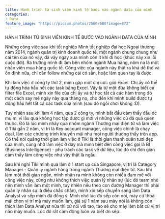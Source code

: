 ```yaml
---
title: Hành trình từ sinh viên kinh tế bước vào ngành data của mình
categories:
- Data
feature_image: "https://picsum.photos/2560/600?image=872"
---
```


HÀNH TRÌNH TỪ SINH VIÊN KINH TẾ BƯỚC VÀO NGÀNH DATA CỦA MÌNH

Những công việc sau khi tốt nghiệp
Mình tốt nghiệp đại học Ngoại thương năm 2014, ngành quản trị kinh doanh quốc tế, một ngành chung chung như cái tên của nó vậy, đã vậy ngày xưa mình còn ít khi đi học (khúc này xin lỗi cuộc đời). Ra trường mình đi làm bên nhóm ngành Mua hàng, nôm na là một nhân viên mua hàng quốc tế. Công việc của ngành này thật ra khá dễ thở và ổn định nữa, chỉ cần follow những cái có sẵn, hoặc làm quen tay là được. 

Khi làm việc ở công ty thứ 2, mình gặp một chị cực giỏi Excel. Chị ấy có thể tự động hóa hầu hết các task bằng Excel. Vậy là từ một đứa không biết cả filter file Excel, mình xin file của chị ấy và tự học tất cả các hàm trong đó một cách say mê ngày này qua tháng nọ, cho đến khi mình build được tự động hầu hết tất cả các task của mình (sau đó ngồi chơi không :D).
 
Tuy nhiên sau khi làm 4 năm, qua 2 công ty, mình bắt đầu cảm thấy đầu óc mụ mị vì lâu quá không học tập được gì mới vì những việc cũ đã quá quen thuộc. Đó là lúc mình nhảy qua nhóm ngành Thương mại điện tử và làm việc ở Tiki gần 2 năm, vị trí là Key account manager, công việc chính là chạy deal, làm các chương trình khuyến mãi như mọi người thường thấy trên app. Có thể nói quãng thời gian làm việc ở Tiki là thời gian thanh xuân tươi đẹp của mình, cũng nhờ làm việc ở đây mà mình biết đến công việc gọi là BI (Business Intelligence) - phụ trách các task về dữ liệu, lúc đó chỉ đơn giản cảm thấy làm công việc như vậy thật là ngầu.

Sau khi nghỉ Tiki mình qua làm ở 1 start up của Singapore, vị trí là Category Manager - Quản lý ngành hàng trong ngành Thương mại điện tử. Sau khi làm một thời gian ngắn, mình nhận ra mình không còn nhiều đam mê với công việc này, cũng như không thích việc quản lý nhân sự (lúc đó team nhỏ nên mình vẫn làm một mình, tuy nhiên nếu theo con đường Manager thì phải quản lý nhân sự là điều chắc chắn), mình xin sếp chuyển sang làm Data Analyst và sếp mình đã đồng ý. Mình nhớ lúc đó sếp còn nói, mày cứ thoải mái chọn vị trí mà mày muốn làm, giả sử 1 năm sau mày nói là không còn thích làm Data Analyst nữa thì cứ nói với tao, tao sẽ cho mày làm bất cứ vị trí nào mày muốn. Lúc đó rất cảm động luôn và biết ơn sếp.  


